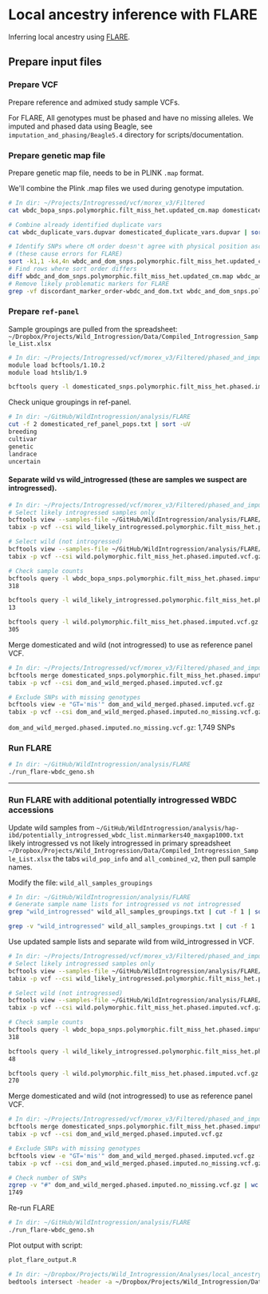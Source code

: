# Local ancestry inference with FLARE

Inferring local ancestry using [FLARE](https://github.com/browning-lab/flare).

## Prepare input files

### Prepare VCF

Prepare reference and admixed study sample VCFs.

For FLARE, All genotypes must be phased and have no missing alleles. We imputed and phased data using Beagle, see `imputation_and_phasing/Beagle5.4` directory for scripts/documentation.

### Prepare genetic map file

Prepare genetic map file, needs to be in PLINK `.map` format.

We'll combine the Plink .map files we used during genotype imputation.

```bash
# In dir: ~/Projects/Introgressed/vcf/morex_v3/Filtered
cat wbdc_bopa_snps.polymorphic.filt_miss_het.updated_cm.map domesticated_snps.polymorphic.filt_miss_het.updated_cm.map | sort -k1,1 -k3,3n -k4,4n | uniq > wbdc_and_dom_snps.polymorphic.filt_miss_het.updated_cm.map

# Combine already identified duplicate vars
cat wbdc_duplicate_vars.dupvar domesticated_duplicate_vars.dupvar | sort -V > wbdc_and_dom_duplicate_vars.dupvar

# Identify SNPs where cM order doesn't agree with physical position ascending order
# (these cause errors for FLARE)
sort -k1,1 -k4,4n wbdc_and_dom_snps.polymorphic.filt_miss_het.updated_cm.map > wbdc_and_dom_snps.polymorphic.filt_miss_het.updated_cm.sort_by_physpos.map
# Find rows where sort order differs
diff wbdc_and_dom_snps.polymorphic.filt_miss_het.updated_cm.map wbdc_and_dom_snps.polymorphic.filt_miss_het.updated_cm.sort_by_physpos.map | grep '>\|<' | cut -f 2 | sort -uV > discordant_marker_order-wbdc_and_dom.txt
# Remove likely problematic markers for FLARE
grep -vf discordant_marker_order-wbdc_and_dom.txt wbdc_and_dom_snps.polymorphic.filt_miss_het.updated_cm.map | grep -vf wbdc_and_dom_duplicate_vars.dupvar > wbdc_and_dom_snps.polymorphic.filt_miss_het.excluded_problem_markers.map
```

### Prepare `ref-panel`

Sample groupings are pulled from the spreadsheet: `~/Dropbox/Projects/Wild_Introgression/Data/Compiled_Introgression_Sample_List.xlsx`

```bash
# In dir: ~/Projects/Introgressed/vcf/morex_v3/Filtered/phased_and_imputed
module load bcftools/1.10.2
module load htslib/1.9

bcftools query -l domesticated_snps.polymorphic.filt_miss_het.phased.imputed.vcf.gz | sort -V > sample_names_domesticated_snps.polymorphic.filt_miss_het.phased.imputed.txt
```

Check unique groupings in ref-panel.

```bash
# In dir: ~/GitHub/WildIntrogression/analysis/FLARE
cut -f 2 domesticated_ref_panel_pops.txt | sort -uV
breeding
cultivar
genetic
landrace
uncertain
```

#### Separate wild vs wild_introgressed (these are samples we suspect are introgressed).

```bash
# In dir: ~/Projects/Introgressed/vcf/morex_v3/Filtered/phased_and_imputed
# Select likely introgressed samples only
bcftools view --samples-file ~/GitHub/WildIntrogression/analysis/FLARE/wild_likely_introgressed_samples.txt wbdc_bopa_snps.polymorphic.filt_miss_het.phased.imputed.vcf.gz -O z -o wild_likely_introgressed.polymorphic.filt_miss_het.phased.imputed.vcf.gz
tabix -p vcf --csi wild_likely_introgressed.polymorphic.filt_miss_het.phased.imputed.vcf.gz

# Select wild (not introgressed)
bcftools view --samples-file ~/GitHub/WildIntrogression/analysis/FLARE/wild_samples_not_introgressed.txt wbdc_bopa_snps.polymorphic.filt_miss_het.phased.imputed.vcf.gz -O z -o wild.polymorphic.filt_miss_het.phased.imputed.vcf.gz
tabix -p vcf --csi wild.polymorphic.filt_miss_het.phased.imputed.vcf.gz

# Check sample counts
bcftools query -l wbdc_bopa_snps.polymorphic.filt_miss_het.phased.imputed.vcf.gz | wc -l
318

bcftools query -l wild_likely_introgressed.polymorphic.filt_miss_het.phased.imputed.vcf.gz | wc -l
13

bcftools query -l wild.polymorphic.filt_miss_het.phased.imputed.vcf.gz | wc -l
305
```

Merge domesticated and wild (not introgressed) to use as reference panel VCF.

```bash
# In dir: ~/Projects/Introgressed/vcf/morex_v3/Filtered/phased_and_imputed
bcftools merge domesticated_snps.polymorphic.filt_miss_het.phased.imputed.vcf.gz wild.polymorphic.filt_miss_het.phased.imputed.vcf.gz -O z -o dom_and_wild_merged.phased.imputed.vcf.gz
tabix -p vcf --csi dom_and_wild_merged.phased.imputed.vcf.gz

# Exclude SNPs with missing genotypes
bcftools view -e "GT='mis'" dom_and_wild_merged.phased.imputed.vcf.gz -O z -o dom_and_wild_merged.phased.imputed.no_missing.vcf.gz
tabix -p vcf --csi dom_and_wild_merged.phased.imputed.no_missing.vcf.gz
```

`dom_and_wild_merged.phased.imputed.no_missing.vcf.gz`: 1,749 SNPs

### Run FLARE

```bash
# In dir: ~/GitHub/WildIntrogression/analysis/FLARE
./run_flare-wbdc_geno.sh
```

---

### Run FLARE with additional potentially introgressed WBDC accessions

Update wild samples from `~/GitHub/WildIntrogression/analysis/hap-ibd/potentially_introgressed_wbdc_list.minmarkers40_maxgap1000.txt` likely introgressed vs not likely introgressed in primary spreadsheet `~/Dropbox/Projects/Wild_Introgression/Data/Compiled_Introgression_Sample_List.xlsx` the tabs `wild_pop_info` and `all_combined_v2`, then pull sample names.

Modify the file: `wild_all_samples_groupings`

```bash
# In dir: ~/GitHub/WildIntrogression/analysis/FLARE
# Generate sample name lists for introgressed vs not introgressed
grep "wild_introgressed" wild_all_samples_groupings.txt | cut -f 1 | sort -V > wild_likely_introgressed_samples.txt

grep -v "wild_introgressed" wild_all_samples_groupings.txt | cut -f 1 | sort -V > wild_samples_not_introgressed.txt
```

Use updated sample lists and separate wild from wild_introgressed in VCF.

```bash
# In dir: ~/Projects/Introgressed/vcf/morex_v3/Filtered/phased_and_imputed
# Select likely introgressed samples only
bcftools view --samples-file ~/GitHub/WildIntrogression/analysis/FLARE/wild_likely_introgressed_samples.txt wbdc_bopa_snps.polymorphic.filt_miss_het.phased.imputed.vcf.gz -O z -o wild_likely_introgressed.polymorphic.filt_miss_het.phased.imputed.vcf.gz
tabix -p vcf --csi wild_likely_introgressed.polymorphic.filt_miss_het.phased.imputed.vcf.gz

# Select wild (not introgressed)
bcftools view --samples-file ~/GitHub/WildIntrogression/analysis/FLARE/wild_samples_not_introgressed.txt wbdc_bopa_snps.polymorphic.filt_miss_het.phased.imputed.vcf.gz -O z -o wild.polymorphic.filt_miss_het.phased.imputed.vcf.gz
tabix -p vcf --csi wild.polymorphic.filt_miss_het.phased.imputed.vcf.gz

# Check sample counts
bcftools query -l wbdc_bopa_snps.polymorphic.filt_miss_het.phased.imputed.vcf.gz | wc -l
318

bcftools query -l wild_likely_introgressed.polymorphic.filt_miss_het.phased.imputed.vcf.gz | wc -l
48

bcftools query -l wild.polymorphic.filt_miss_het.phased.imputed.vcf.gz | wc -l
270
```

Merge domesticated and wild (not introgressed) to use as reference panel VCF.

```bash
# In dir: ~/Projects/Introgressed/vcf/morex_v3/Filtered/phased_and_imputed
bcftools merge domesticated_snps.polymorphic.filt_miss_het.phased.imputed.vcf.gz wild.polymorphic.filt_miss_het.phased.imputed.vcf.gz -O z -o dom_and_wild_merged.phased.imputed.vcf.gz
tabix -p vcf --csi dom_and_wild_merged.phased.imputed.vcf.gz

# Exclude SNPs with missing genotypes
bcftools view -e "GT='mis'" dom_and_wild_merged.phased.imputed.vcf.gz -O z -o dom_and_wild_merged.phased.imputed.no_missing.vcf.gz
tabix -p vcf --csi dom_and_wild_merged.phased.imputed.no_missing.vcf.gz

# Check number of SNPs
zgrep -v "#" dom_and_wild_merged.phased.imputed.no_missing.vcf.gz | wc -l
1749
```

Re-run FLARE

```bash
# In dir: ~/GitHub/WildIntrogression/analysis/FLARE
./run_flare-wbdc_geno.sh
```

Plot output with script:

```bash
plot_flare_output.R
```

```bash
# In dir: ~/Dropbox/Projects/Wild_Introgression/Analyses/local_ancestry-flare
bedtools intersect -header -a ~/Dropbox/Projects/Wild_Introgression/Data/morex_v3_gff/Hv_Morex.pgsb.Jul2020.HC.gff3 -b plots/wbdc_likely_introgressed_segments-breeding.bed | uniq > Hv_Morex.pgsb.Jul2020.HC.wbdc_likely_introgressed_segments.gff3
```
